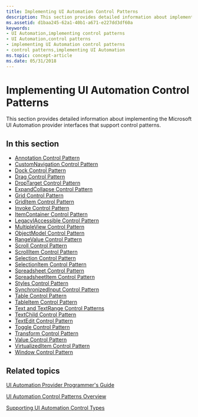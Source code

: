 ```yaml
---
title: Implementing UI Automation Control Patterns
description: This section provides detailed information about implementing the Microsoft UI Automation provider interfaces that support control patterns.
ms.assetid: d1baa245-62a1-40b1-a671-e227dd3df60a
keywords:
- UI Automation,implementing control patterns
- UI Automation,control patterns
- implementing UI Automation control patterns
- control patterns,implementing UI Automation
ms.topic: concept-article
ms.date: 05/31/2018
---
```


# Implementing UI Automation Control Patterns

This section provides detailed information about implementing the Microsoft UI Automation provider interfaces that support control patterns.

## In this section

-   [Annotation Control Pattern](uiauto-implementingannotation.md)
-   [CustomNavigation Control Pattern](uiauto-implementingcustomnavigation.md)
-   [Dock Control Pattern](uiauto-implementingdock.md)
-   [Drag Control Pattern](/windows/desktop/WinAuto/uiauto-implementingdrag)
-   [DropTarget Control Pattern](/windows/desktop/WinAuto/uiauto-implementingdroptarget)
-   [ExpandCollapse Control Pattern](uiauto-implementingexpandcollapse.md)
-   [Grid Control Pattern](uiauto-implementinggrid.md)
-   [GridItem Control Pattern](uiauto-implementinggriditem.md)
-   [Invoke Control Pattern](uiauto-implementinginvoke.md)
-   [ItemContainer Control Pattern](uiauto-implementingitemcontainer.md)
-   [LegacyIAccessible Control Pattern](uiauto-implementinglegacyiaccessible.md)
-   [MultipleView Control Pattern](uiauto-implementingmultipleview.md)
-   [ObjectModel Control Pattern](uiauto-implementingobjectmodel.md)
-   [RangeValue Control Pattern](uiauto-implementingrangevalue.md)
-   [Scroll Control Pattern](uiauto-implementingscroll.md)
-   [ScrollItem Control Pattern](uiauto-implementingscrollitem.md)
-   [Selection Control Pattern](uiauto-implementingselection.md)
-   [SelectionItem Control Pattern](uiauto-implementingselectionitem.md)
-   [Spreadsheet Control Pattern](uiauto-implementingspreadsheet.md)
-   [SpreadsheetItem Control Pattern](uiauto-implementingspreadsheetitem.md)
-   [Styles Control Pattern](/windows/desktop/WinAuto/uiauto-implementingstyles)
-   [SynchronizedInput Control Pattern](uiauto-implementingsynchronizedinput.md)
-   [Table Control Pattern](uiauto-implementingtable.md)
-   [TableItem Control Pattern](uiauto-implementingtableitem.md)
-   [Text and TextRange Control Patterns](uiauto-implementingtextandtextrange.md)
-   [TextChild Control Pattern](textchild-control-pattern.md)
-   [TextEdit Control Pattern](textedit-control-pattern.md)
-   [Toggle Control Pattern](uiauto-implementingtoggle.md)
-   [Transform Control Pattern](uiauto-implementingtransform.md)
-   [Value Control Pattern](uiauto-implementingvalue.md)
-   [VirtualizedItem Control Pattern](uiauto-implementingvirtualizeditem.md)
-   [Window Control Pattern](uiauto-implementingwindow.md)

## Related topics

<dl> <dt>

[UI Automation Provider Programmer's Guide](uiauto-providerportal.md)
</dt> <dt>

[UI Automation Control Patterns Overview](uiauto-controlpatternsoverview.md)
</dt> <dt>

[Supporting UI Automation Control Types](uiauto-supportinguiautocontroltypes.md)
</dt> </dl>

 

 
